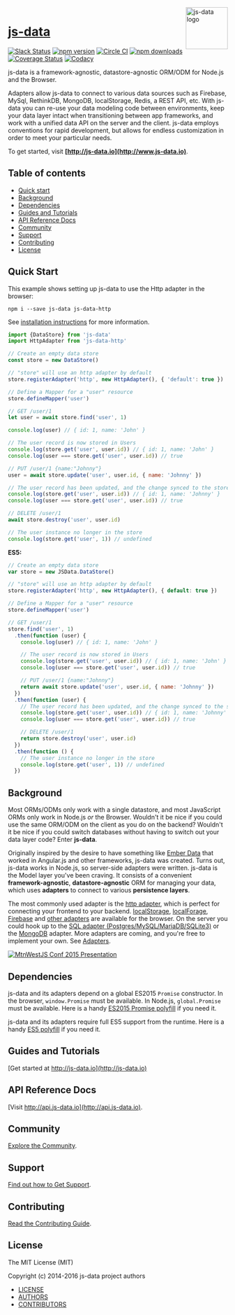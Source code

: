 <img src="https://raw.githubusercontent.com/js-data/js-data/master/js-data.png" alt="js-data logo" title="js-data" align="right" width="96" height="96" />

# [js-data](http://www.js-data.io/)

[![Slack Status][b1]][b2]
[![npm version][b3]][b4]
[![Circle CI][b5]][b6]
[![npm downloads][b7]][b8]
[![Coverage Status][b9]][b10]
[![Codacy][b11]][b12]

[b1]: http://slack.js-data.io/badge.svg
[b2]: http://slack.js-data.io
[b3]: https://img.shields.io/npm/v/js-data.svg?style=flat
[b4]: https://www.npmjs.org/package/js-data
[b5]: https://img.shields.io/circleci/project/js-data/js-data/master.svg?style=flat
[b6]: https://circleci.com/gh/js-data
[b7]: https://img.shields.io/npm/dm/js-data.svg?style=flat
[b8]: https://www.npmjs.org/package/js-data
[b9]: https://img.shields.io/coveralls/js-data/js-data/master.svg?style=flat
[b10]: https://coveralls.io/github/js-data
[b11]: https://img.shields.io/codacy/88b55f71c45a47838d24ed1e5fd2476c.svg
[b12]: https://www.codacy.com/app/jasondobry/js-data/dashboard

js-data is a framework-agnostic, datastore-agnostic ORM/ODM for Node.js and the
Browser.

Adapters allow js-data to connect to various data sources such as Firebase,
MySql, RethinkDB, MongoDB, localStorage, Redis, a REST API, etc. With js-data
you can re-use your data modeling code between environments, keep your data
layer intact when transitioning between app frameworks, and work with a unified
data API on the server and the client. js-data employs conventions for rapid
development, but allows for endless customization in order to meet your
particular needs.

To get started, visit __[http://js-data.io](http://www.js-data.io)__.

## Table of contents

* [Quick start](#quick-start)
* [Background](#background)
* [Dependencies](#dependencies)
* [Guides and Tutorials](#guides-and-tutorials)
* [API Reference Docs](#api-reference-docs)
* [Community](#community)
* [Support](#support)
* [Contributing](#contributing)
* [License](#license)

## Quick Start

This example shows setting up js-data to use the Http adapter in the browser:

```
npm i --save js-data js-data-http
```

See [installation instructions](http://js-data.io/docs/installation) for more
information.

```javascript
import {DataStore} from 'js-data'
import HttpAdapter from 'js-data-http'

// Create an empty data store
const store = new DataStore()

// "store" will use an http adapter by default
store.registerAdapter('http', new HttpAdapter(), { 'default': true })

// Define a Mapper for a "user" resource
store.defineMapper('user')
```

```js
// GET /user/1
let user = await store.find('user', 1)

console.log(user) // { id: 1, name: 'John' }

// The user record is now stored in Users
console.log(store.get('user', user.id)) // { id: 1, name: 'John' }
console.log(user === store.get('user', user.id)) // true

// PUT /user/1 {name:"Johnny"}
user = await store.update('user', user.id, { name: 'Johnny' })

// The user record has been updated, and the change synced to the store
console.log(store.get('user', user.id)) // { id: 1, name: 'Johnny' }
console.log(user === store.get('user', user.id)) // true

// DELETE /user/1
await store.destroy('user', user.id)

// The user instance no longer in the store
console.log(store.get('user', 1)) // undefined
```

__ES5:__

```javascript
// Create an empty data store
var store = new JSData.DataStore()

// "store" will use an http adapter by default
store.registerAdapter('http', new HttpAdapter(), { default: true })

// Define a Mapper for a "user" resource
store.defineMapper('user')

// GET /user/1
store.find('user', 1)
  .then(function (user) {
    console.log(user) // { id: 1, name: 'John' }

    // The user record is now stored in Users
    console.log(store.get('user', user.id)) // { id: 1, name: 'John' }
    console.log(user === store.get('user', user.id)) // true

    // PUT /user/1 {name:"Johnny"}
    return await store.update('user', user.id, { name: 'Johnny' })
  })
  .then(function (user) {
    // The user record has been updated, and the change synced to the store
    console.log(store.get('user', user.id)) // { id: 1, name: 'Johnny' }
    console.log(user === store.get('user', user.id)) // true

    // DELETE /user/1
    return store.destroy('user', user.id)
  })
  .then(function () {
    // The user instance no longer in the store
    console.log(store.get('user', 1)) // undefined
  })
```

## Background

Most ORMs/ODMs only work with a single datastore, and most JavaScript ORMs only
work in Node.js _or_ the Browser. Wouldn't it be nice if you could use the same
ORM/ODM on the client as you do on the backend? Wouldn't it be nice if you could
switch databases without having to switch out your data layer code? Enter
__js-data__.

Originally inspired by the desire to have something like [Ember Data][1] that
worked in Angular.js and other frameworks, js-data was created. Turns out,
js-data works in Node.js, so server-side adapters were written. js-data is the
Model layer you've been craving. It consists of a convenient
__framework-agnostic__, __datastore-agnostic__ ORM for managing your data, which
uses __adapters__ to connect to various __persistence layers__.

The most commonly used adapter is the [http adapter][2], which is perfect for
connecting your frontend to your backend. [localStorage][3], [localForage][4],
[Firebase][5] and [other adapters][6] are available for the browser. On the
server you could hook up to the [SQL adapter (Postgres/MySQL/MariaDB/SQLite3)][7]
or the [MongoDB][8] adapter. More adapters are coming, and you're free to
implement your own. See [Adapters][6].

[![MtnWestJS Conf 2015 Presentation][9]][10]

[1]: https://github.com/emberjs/data
[2]: https://github.com/js-data/js-data-http
[3]: https://github.com/js-data/js-data-localstorage
[4]: https://github.com/js-data/js-data-localforage
[5]: https://github.com/js-data/js-data-firebase
[6]: http://js-data.io/docs/adapters
[7]: https://github.com/js-data/js-data-sql
[8]: https://github.com/js-data/js-data-mongodb
[9]: http://img.youtube.com/vi/8wxnnJA9FKw/0.jpg
[10]: https://www.youtube.com/watch?v=8wxnnJA9FKw

## Dependencies

js-data and its adapters depend on a global ES2015 `Promise` constructor. In
the browser, `window.Promise` must be available. In Node.js, `global.Promise`
must be available. Here is a handy [ES2015 Promise polyfill](https://github.com/jakearchibald/es6-promise)
if you need it.

js-data and its adapters require full ES5 support from the runtime. Here is a
handy [ES5 polyfill](https://github.com/afarkas/html5shiv) if you need it.

## Guides and Tutorials

[Get started at http://js-data.io](http://js-data.io)

## API Reference Docs

[Visit http://api.js-data.io](http://api.js-data.io).

## Community

[Explore the Community](http://js-data.io/docs/community).

## Support

[Find out how to Get Support](http://js-data.io/docs/support).

## Contributing

[Read the Contributing Guide](http://js-data.io/docs/contributing).

## License

The MIT License (MIT)

Copyright (c) 2014-2016 js-data project authors

* [LICENSE](https://github.com/js-data/js-data/blob/master/LICENSE)
* [AUTHORS](https://github.com/js-data/js-data/blob/master/AUTHORS)
* [CONTRIBUTORS](https://github.com/js-data/js-data/blob/master/CONTRIBUTORS)
